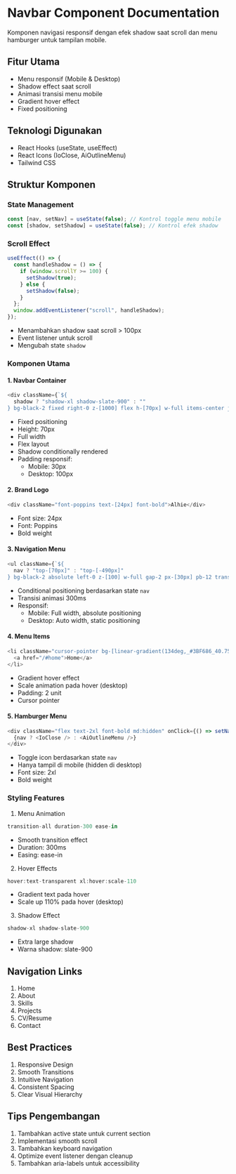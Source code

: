 # Navbar Component Documentation

Komponen navigasi responsif dengan efek shadow saat scroll dan menu hamburger untuk tampilan mobile.

## Fitur Utama

- Menu responsif (Mobile & Desktop)
- Shadow effect saat scroll
- Animasi transisi menu mobile
- Gradient hover effect
- Fixed positioning

## Teknologi Digunakan

- React Hooks (useState, useEffect)
- React Icons (IoClose, AiOutlineMenu)
- Tailwind CSS

## Struktur Komponen

### State Management

```javascript
const [nav, setNav] = useState(false); // Kontrol toggle menu mobile
const [shadow, setShadow] = useState(false); // Kontrol efek shadow
```

### Scroll Effect

```javascript
useEffect(() => {
  const handleShadow = () => {
    if (window.scrollY >= 100) {
      setShadow(true);
    } else {
      setShadow(false);
    }
  };
  window.addEventListener("scroll", handleShadow);
});
```

- Menambahkan shadow saat scroll > 100px
- Event listener untuk scroll
- Mengubah state `shadow`

### Komponen Utama

#### 1. Navbar Container

```javascript
<div className={`${
  shadow ? "shadow-xl shadow-slate-900" : ""
} bg-black-2 fixed right-0 z-[1000] flex h-[70px] w-full items-center justify-between px-[30px] text-white md:h-[70px] md:px-[100px]`}>
```

- Fixed positioning
- Height: 70px
- Full width
- Flex layout
- Shadow conditionally rendered
- Padding responsif:
  - Mobile: 30px
  - Desktop: 100px

#### 2. Brand Logo

```javascript
<div className="font-poppins text-[24px] font-bold">Alhie</div>
```

- Font size: 24px
- Font: Poppins
- Bold weight

#### 3. Navigation Menu

```javascript
<ul className={`${
  nav ? "top-[70px]" : "top-[-490px]"
} bg-black-2 absolute left-0 z-[100] w-full gap-2 px-[30px] pb-12 transition-all duration-300 ease-in md:static md:z-auto md:flex md:w-auto md:items-center md:pb-0`}>
```

- Conditional positioning berdasarkan state `nav`
- Transisi animasi 300ms
- Responsif:
  - Mobile: Full width, absolute positioning
  - Desktop: Auto width, static positioning

#### 4. Menu Items

```javascript
<li className="cursor-pointer bg-[linear-gradient(134deg,_#3BF686_40.75%,_#ACA9FF_90.52%)] bg-clip-text p-2 hover:text-transparent xl:hover:scale-110">
  <a href="/#home">Home</a>
</li>
```

- Gradient hover effect
- Scale animation pada hover (desktop)
- Padding: 2 unit
- Cursor pointer

#### 5. Hamburger Menu

```javascript
<div className="flex text-2xl font-bold md:hidden" onClick={() => setNav(!nav)}>
  {nav ? <IoClose /> : <AiOutlineMenu />}
</div>
```

- Toggle icon berdasarkan state `nav`
- Hanya tampil di mobile (hidden di desktop)
- Font size: 2xl
- Bold weight

### Styling Features

1. Menu Animation

```javascript
transition-all duration-300 ease-in
```

- Smooth transition effect
- Duration: 300ms
- Easing: ease-in

2. Hover Effects

```javascript
hover:text-transparent xl:hover:scale-110
```

- Gradient text pada hover
- Scale up 110% pada hover (desktop)

3. Shadow Effect

```javascript
shadow-xl shadow-slate-900
```

- Extra large shadow
- Warna shadow: slate-900

## Navigation Links

1. Home
2. About
3. Skills
4. Projects
5. CV/Resume
6. Contact

## Best Practices

1. Responsive Design
2. Smooth Transitions
3. Intuitive Navigation
4. Consistent Spacing
5. Clear Visual Hierarchy

## Tips Pengembangan

1. Tambahkan active state untuk current section
2. Implementasi smooth scroll
3. Tambahkan keyboard navigation
4. Optimize event listener dengan cleanup
5. Tambahkan aria-labels untuk accessibility
